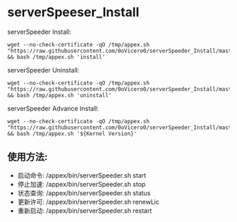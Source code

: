 # serverSpeeser_Install
serverSpeeder Install:
```
wget --no-check-certificate -qO /tmp/appex.sh "https://raw.githubusercontent.com/0oVicero0/serverSpeeder_Install/master/appex.sh" && bash /tmp/appex.sh 'install'
```

serverSpeeder Uninstall:
```
wget --no-check-certificate -qO /tmp/appex.sh "https://raw.githubusercontent.com/0oVicero0/serverSpeeder_Install/master/appex.sh" && bash /tmp/appex.sh 'uninstall'
``` 

serverSpeeder Advance Install:
```
wget --no-check-certificate -qO /tmp/appex.sh "https://raw.githubusercontent.com/0oVicero0/serverSpeeder_Install/master/appex.sh" && bash /tmp/appex.sh '${Kernel Version}'
``` 

## 使用方法:
- 启动命令: /appex/bin/serverSpeeder.sh start
- 停止加速: /appex/bin/serverSpeeder.sh stop
- 状态查询: /appex/bin/serverSpeeder.sh status
- 更新许可: /appex/bin/serverSpeeder.sh renewLic
- 重新启动: /appex/bin/serverSpeeder.sh restart
 
